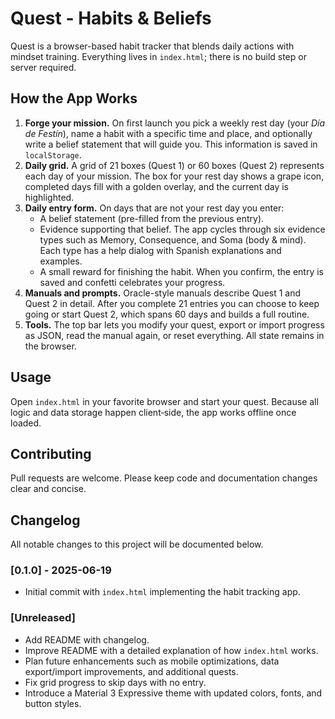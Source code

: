 # Quest - Habits & Beliefs

Quest is a browser-based habit tracker that blends daily actions with mindset training. Everything lives in `index.html`; there is no build step or server required.

## How the App Works

1. **Forge your mission.** On first launch you pick a weekly rest day (your *Día de Festín*), name a habit with a specific time and place, and optionally write a belief statement that will guide you. This information is saved in `localStorage`.
2. **Daily grid.** A grid of 21 boxes (Quest&nbsp;1) or 60 boxes (Quest&nbsp;2) represents each day of your mission. The box for your rest day shows a grape icon, completed days fill with a golden overlay, and the current day is highlighted.
3. **Daily entry form.** On days that are not your rest day you enter:
   - A belief statement (pre-filled from the previous entry).
   - Evidence supporting that belief. The app cycles through six evidence types such as Memory, Consequence, and Soma (body & mind). Each type has a help dialog with Spanish explanations and examples.
   - A small reward for finishing the habit.
   When you confirm, the entry is saved and confetti celebrates your progress.
4. **Manuals and prompts.** Oracle-style manuals describe Quest&nbsp;1 and Quest&nbsp;2 in detail. After you complete 21 entries you can choose to keep going or start Quest&nbsp;2, which spans 60 days and builds a full routine.
5. **Tools.** The top bar lets you modify your quest, export or import progress as JSON, read the manual again, or reset everything. All state remains in the browser.

## Usage

Open `index.html` in your favorite browser and start your quest. Because all logic and data storage happen client‑side, the app works offline once loaded.

## Contributing

Pull requests are welcome. Please keep code and documentation changes clear and concise.

## Changelog

All notable changes to this project will be documented below.

### [0.1.0] - 2025-06-19
- Initial commit with `index.html` implementing the habit tracking app.

### [Unreleased]
- Add README with changelog.
- Improve README with a detailed explanation of how `index.html` works.
- Plan future enhancements such as mobile optimizations, data export/import improvements, and additional quests.
- Fix grid progress to skip days with no entry.
- Introduce a Material 3 Expressive theme with updated colors, fonts, and button styles.

